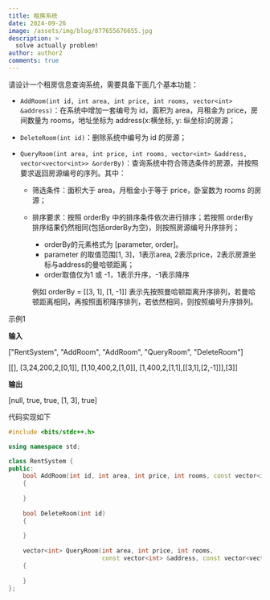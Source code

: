 ```yaml
---
title: 租房系统
date: 2024-09-26
image: /assets/img/blog/877655676655.jpg
description: >
  solve actually problem!
author: author2
comments: true
---
```


请设计一个租房信息查询系统，需要具备下面几个基本功能：

- `AddRoom(int id, int area, int price, int rooms, vector<int> &address)`：在系统中增加一套编号为 id，面积为 area，月租金为 price，房间数量为 rooms，地址坐标为 address(x:横坐标, y: 纵坐标)的房源；

- `DeleteRoom(int id)`：删除系统中编号为 id 的房源；

- `QueryRoom(int area, int price, int rooms, vector<int> &address, vector<vector<int>> &orderBy)`：查询系统中符合筛选条件的房源，并按照要求返回房源编号的序列。其中：

    - 筛选条件：面积大于 area，月租金小于等于 price，卧室数为 rooms 的房源；

    - 排序要求：按照 orderBy 中的排序条件依次进行排序；若按照 orderBy 排序结果仍然相同(包括orderBy为空)，则按照房源编号升序排列；

        - orderBy的元素格式为 [parameter, order]。
        - parameter 的取值范围[1, 3]，1表示area, 2表示price，2表示房源坐标与address的曼哈顿距离；
        - order取值仅为1 或 -1，1表示升序，-1表示降序

        例如 orderBy = [[3, 1], [1, -1]] 表示先按照曼哈顿距离升序排列，若曼哈顿距离相同，再按照面积降序排列，若依然相同，则按照编号升序排列。

示例1

**输入**

<p>["RentSystem", "AddRoom", "AddRoom", "QueryRoom", "DeleteRoom"]</p>

<p>[[], [3,24,200,2,[0,1]], [1,10,400,2,[1,0]], [1,400,2,[1,1],[[3,1],[2,-1]]],[3]]</p>

**输出**

<p>[null, true, true, [1, 3], true]</p>

代码实现如下

```c++
#include <bits/stdc++.h>

using namespace std;

class RentSystem {
public:
    bool AddRoom(int id, int area, int price, int rooms, const vector<int> &address)
    {
        
    }
    
    bool DeleteRoom(int id)
    {
        
    }
    
    vector<int> QueryRoom(int area, int price, int rooms,
                          const vector<int> &address, const vector<vector<int>> &orderBy)
    {
        
    }
};
```


